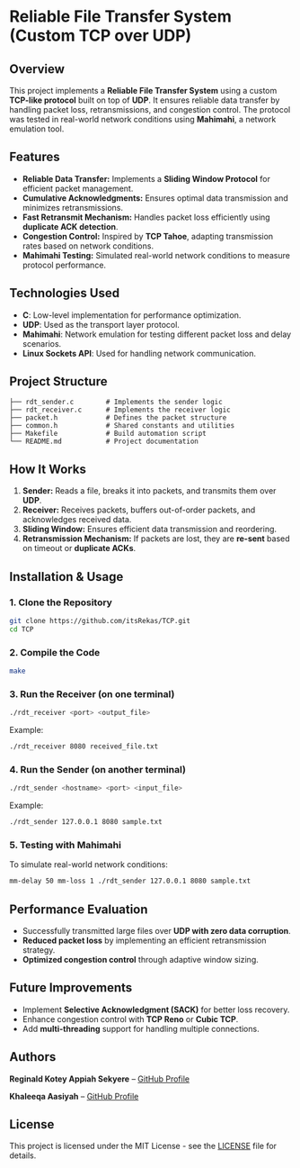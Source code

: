 # Reliable File Transfer System (Custom TCP over UDP)

## Overview
This project implements a **Reliable File Transfer System** using a custom **TCP-like protocol** built on top of **UDP**. It ensures reliable data transfer by handling packet loss, retransmissions, and congestion control. The protocol was tested in real-world network conditions using **Mahimahi**, a network emulation tool.

## Features
- **Reliable Data Transfer:** Implements a **Sliding Window Protocol** for efficient packet management.
- **Cumulative Acknowledgments:** Ensures optimal data transmission and minimizes retransmissions.
- **Fast Retransmit Mechanism:** Handles packet loss efficiently using **duplicate ACK detection**.
- **Congestion Control:** Inspired by **TCP Tahoe**, adapting transmission rates based on network conditions.
- **Mahimahi Testing:** Simulated real-world network conditions to measure protocol performance.

## Technologies Used
- **C**: Low-level implementation for performance optimization.
- **UDP**: Used as the transport layer protocol.
- **Mahimahi**: Network emulation for testing different packet loss and delay scenarios.
- **Linux Sockets API**: Used for handling network communication.

## Project Structure
```
├── rdt_sender.c        # Implements the sender logic
├── rdt_receiver.c      # Implements the receiver logic
├── packet.h            # Defines the packet structure
├── common.h            # Shared constants and utilities
├── Makefile            # Build automation script
└── README.md           # Project documentation
```

## How It Works
1. **Sender:** Reads a file, breaks it into packets, and transmits them over **UDP**.
2. **Receiver:** Receives packets, buffers out-of-order packets, and acknowledges received data.
3. **Sliding Window:** Ensures efficient data transmission and reordering.
4. **Retransmission Mechanism:** If packets are lost, they are **re-sent** based on timeout or **duplicate ACKs**.

## Installation & Usage
### 1. Clone the Repository
```sh
git clone https://github.com/itsRekas/TCP.git
cd TCP
```

### 2. Compile the Code
```sh
make
```

### 3. Run the Receiver (on one terminal)
```sh
./rdt_receiver <port> <output_file>
```
Example:
```sh
./rdt_receiver 8080 received_file.txt
```

### 4. Run the Sender (on another terminal)
```sh
./rdt_sender <hostname> <port> <input_file>
```
Example:
```sh
./rdt_sender 127.0.0.1 8080 sample.txt
```

### 5. Testing with Mahimahi
To simulate real-world network conditions:
```sh
mm-delay 50 mm-loss 1 ./rdt_sender 127.0.0.1 8080 sample.txt
```

## Performance Evaluation
- Successfully transmitted large files over **UDP with zero data corruption**.
- **Reduced packet loss** by implementing an efficient retransmission strategy.
- **Optimized congestion control** through adaptive window sizing.

## Future Improvements
- Implement **Selective Acknowledgment (SACK)** for better loss recovery.
- Enhance congestion control with **TCP Reno** or **Cubic TCP**.
- Add **multi-threading** support for handling multiple connections.

## Authors
**Reginald Kotey Appiah Sekyere** – [GitHub Profile](https://github.com/itsRekas)

**Khaleeqa Aasiyah** – [GitHub Profile](https://github.com/Khaleeks)


## License
This project is licensed under the MIT License - see the [LICENSE](LICENSE) file for details.


